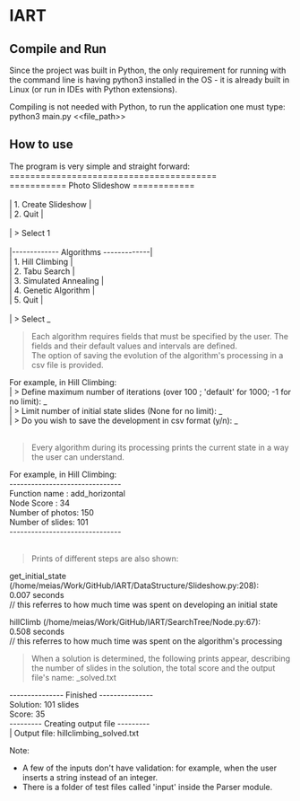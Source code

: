 # IART

## Compile and Run
Since the project was built in Python, the only requirement for running with the command line is having python3 installed in the OS - it is already built in Linux (or run in IDEs with Python extensions).

Compiling is not needed with Python, to run the application one must type: python3 main.py <<file_path>>

## How to use
The program is very simple and straight forward:
</br>
======================================== </br>
=========== Photo Slideshow ============</br>
</br>
|         1. Create Slideshow          |</br>
|         2. Quit                      |</br>
</br>
|   > Select 1</br>
</br>
|------------- Algorithms -------------|</br>
|        1. Hill Climbing              |</br>
|        2. Tabu Search                |</br>
|        3. Simulated Annealing        |</br>
|        4. Genetic Algorithm          |</br>
|        5. Quit                       |</br>
</br>
|   > Select  _
</br>

> Each algorithm requires fields that must be specified by the user. The fields and their default values and intervals are defined.</br>
   The option of saving the evolution of the algorithm's processing in a csv file is provided.</br>

For example, in Hill Climbing:</br>
|   > Define maximum number of iterations (over 100 ; 'default' for 1000; -1 for no limit): _</br>
|   > Limit number of initial state slides (None for no limit): _</br>
|   > Do you wish to save the development in csv format (y/n): _</br>
</br>

> Every algorithm during its processing prints the current state in a way the user can understand.</br>

For example, in Hill Climbing: </br>
------------------------------- </br>
Function name :  add_horizontal </br>
Node Score :  34 </br>
Number of photos: 150 </br>
Number of slides: 101 </br>
------------------------------- </br>
</br>

> Prints of different steps are also shown: </br>

get_initial_state (/home/meias/Work/GitHub/IART/DataStructure/Slideshow.py:208):</br>
    0.007 seconds </br>
// this referres to how much time was spent on developing an initial state</br>

hillClimb (/home/meias/Work/GitHub/IART/SearchTree/Node.py:67):</br>
    0.508 seconds </br>
// this referres to how much time was spent on the algorithm's processing </br>

> When a solution is determined, the following prints appear, describing the number of slides in the solution, the total score and the output file's name: <algorithm>_solved.txt </br>

--------------- Finished --------------- </br>
Solution: 101 slides </br>
Score: 35 </br>
--------- Creating output file --------- </br>
|   Output file: hillclimbing_solved.txt </br>



Note:
 - A few of the inputs don't have validation: for example, when the user inserts a string instead of an integer. </br>
 - There is a folder of test files called 'input' inside the Parser module.
